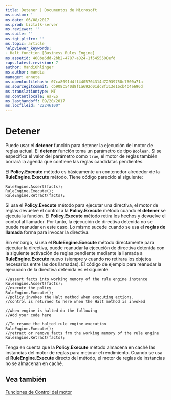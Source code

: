 ```yaml
---
title: Detener | Documentos de Microsoft
ms.custom: ''
ms.date: 06/08/2017
ms.prod: biztalk-server
ms.reviewer: ''
ms.suite: ''
ms.tgt_pltfrm: ''
ms.topic: article
helpviewer_keywords:
- Halt function [Business Rules Engine]
ms.assetid: 468ba6dd-2bb2-4787-a824-1f5455508efd
caps.latest.revision: 7
author: MandiOhlinger
ms.author: mandia
manager: anneta
ms.openlocfilehash: 07ca8091d4ff4405704314d72939758c7600a71a
ms.sourcegitcommit: cb908c540d8f1a692d01dc8f313e16cb4b4e696d
ms.translationtype: MT
ms.contentlocale: es-ES
ms.lasthandoff: 09/20/2017
ms.locfileid: "22246100"
---
```

# <a name="halt"></a>Detener
Puede usar el **detener** función para detener la ejecución del motor de reglas actual. El **detener** función toma un parámetro de tipo `Boolean`. Si se especifica el valor del parámetro como `true`, el motor de reglas también borrará la agenda que contiene las reglas candidatas pendientes.  
  
 El **Policy.Execute** método es básicamente un contenedor alrededor de la **RuleEngine.Execute** método. Tiene código parecido al siguiente:  
  
```  
RuleEngine.Assert(facts);   
RuleEngine.Execute();   
RuleEngine.Retract(facts);  
```  
  
 Si usa el **Policy.Execute** método para ejecutar una directiva, el motor de reglas devuelve el control a la **Policy.Execute** método cuando el **detener** se ejecuta la función. El **Policy.Execute** método retira los hechos y devuelve el control al llamador. Por tanto, la ejecución de directiva detenida no se puede reanudar en este caso. Lo mismo sucede cuando se usa el **reglas de llamada** forma para invocar la directiva.  
  
 Sin embargo, si usa el **RuleEngine.Execute** método directamente para ejecutar la directiva, puede reanudar la ejecución de directiva detenida con la siguiente activación de reglas pendiente mediante la llamada a **RuleEngine.Execute** nuevo (siempre y cuando no retirara los objetos necesarios entre las dos llamadas). El código de ejemplo para reanudar la ejecución de la directiva detenida es el siguiente:  
  
```  
//assert facts into working memory of the rule engine instance  
RuleEngine.Assert(facts);   
//execute the policy  
RuleEngine.Execute();   
//policy invokes the Halt method when executing actions.   
//control is returned to here when the Halt method is invoked  
  
//when engine is halted do the following  
//Add your code here  
  
//To resume the halted rule engine execution  
RuleEngine.Execute();  
//retract or remove facts frm the working memory of the rule engine  
RuleEngine.Retract(facts);  
```  
  
 Tenga en cuenta que la **Policy.Execute** método almacena en caché las instancias del motor de reglas para mejorar el rendimiento. Cuando se usa el **RuleEngine.Execute** directo del método, el motor de reglas de instancias no se almacenan en caché.  
  
## <a name="see-also"></a>Vea también  
 [Funciones de Control del motor](../core/engine-control-functions.md)